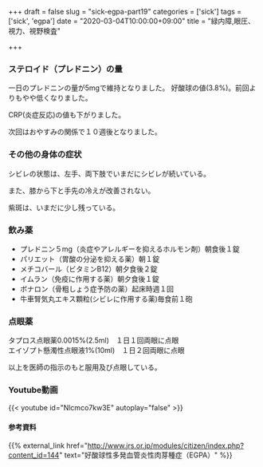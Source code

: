 +++
draft = false
slug = "sick-egpa-part19"
categories = ['sick']
tags = ['sick', 'egpa']
date = "2020-03-04T10:00:00+09:00"
title = "緑内障,眼圧、視力、視野検査"

+++

### ステロイド（プレドニン）の量
一日のプレドニンの量が5mgで維持となりました。
好酸球の値(3.8%)。前回よりもやや低くなりました。

<!--more-->

CRP(炎症反応)の値も下がりました。

次回はおやすみの関係で１０週後となりました。

### その他の身体の症状

シビレの状態は、左手、両下肢でいまだにシビレが続いている。

また、膝から下と手先の冷えが改善されない。

紫斑は、いまだに少し残っている。

### 飲み薬
- プレドニン５mg（炎症やアレルギーを抑えるホルモン剤）朝食後１錠   
- パリエット（胃酸の分泌を抑える薬）朝１錠  
- メチコバール（ビタミンB12）朝夕食後２錠  
- イムラン（免疫に作用する薬）朝夕食後１錠  
- ボナロン（骨粗しょう症予防の薬）起床時週１回  
- 牛車腎気丸エキス顆粒(シビレに作用する薬)毎食前１砲

### 点眼薬
タプロス点眼薬0.0015%(2.5ml)　１日１回両眼に点眼  
エイゾプト懸濁性点眼液1%(10ml)　１日２回両眼に点眼

以上を医師の指示のもと服用及び点眼している。

### Youtube動画

{{< youtube id="Nlcmco7kw3E" autoplay="false" >}}

#### 参考資料

{{% external_link href="http://www.jrs.or.jp/modules/citizen/index.php?content_id=144" text="好酸球性多発血管炎性肉芽種症（EGPA）" %}}
